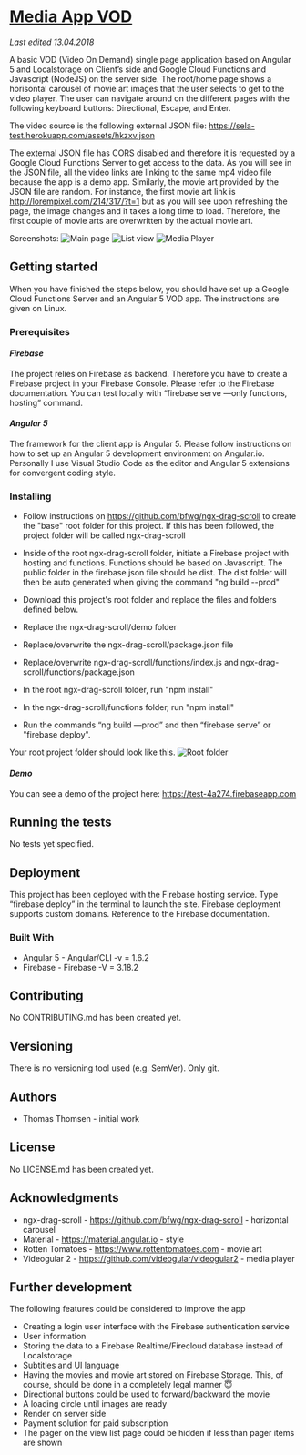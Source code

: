 # [Media App VOD](https://github.com/y-nut/media-app)
_Last edited 13.04.2018_

A basic VOD (Video On Demand) single page application based on Angular 5 and Localstorage on Client’s side and Google Cloud Functions and Javascript (NodeJS) on the server side. 
The root/home page shows a horisontal carousel of movie art images that the user selects to get to the video player. The user can navigate around on the different pages with the following keyboard buttons: Directional, Escape, and Enter.

The video source is the following external JSON file:
<https://sela-test.herokuapp.com/assets/hkzxv.json>

The external JSON file has CORS disabled and therefore it is requested by a Google Cloud Functions Server to get access to the data. 
As you will see in the JSON file, all the video links are linking to the same mp4 video file because the app is a demo app. 
Similarly, the movie art provided by the JSON file are random. For instance, the first movie art link is <http://lorempixel.com/214/317/?t=1> but as you will see upon refreshing the page, the image changes and it takes a long time to load. Therefore, the first couple of movie arts are overwritten by the actual movie art. 

Screenshots: 
![Main page](https://image.ibb.co/kT9Au7/mainPage.png "Main page")
![List view](https://image.ibb.co/jtrZMn/listView.png "List view")
![Media Player](https://image.ibb.co/iUCVu7/Media_Player.png "Media Player")

## Getting started
When you have finished the steps below, you should have set up a Google Cloud Functions Server and an Angular 5 VOD app. The instructions are given on Linux.

### Prerequisites
#### _Firebase_
The project relies on Firebase as backend. Therefore you have to create a Firebase project in your Firebase Console. Please refer to the Firebase documentation.
You can test locally with “firebase serve —only functions, hosting” command.

#### _Angular 5_
The framework for the client app is Angular 5. Please follow instructions on how to set up an Angular 5 development environment on Angular.io. Personally I use Visual Studio Code as the editor and Angular 5 extensions for convergent coding style.

### Installing
* Follow instructions on <https://github.com/bfwg/ngx-drag-scroll> to create the "base" root folder for this project. If this has been followed, the project folder will be called ngx-drag-scroll
* Inside of the root ngx-drag-scroll folder, initiate a Firebase project with hosting and functions. Functions should be based on Javascript. The public folder in the firebase.json file should be dist. The dist folder will then be auto generated when giving the command "ng build --prod"

* Download this project's root folder and replace the files and folders defined below.
* Replace the ngx-drag-scroll/demo folder 
* Replace/overwrite the ngx-drag-scroll/package.json file
* Replace/overwrite ngx-drag-scroll/functions/index.js and ngx-drag-scroll/functions/package.json
* In the root ngx-drag-scroll folder, run "npm install"
* In the ngx-drag-scroll/functions folder, run "npm install"
* Run the commands “ng build —prod” and then “firebase serve” or "firebase deploy". 

Your root project folder should look like this. 
![Root folder](https://image.ibb.co/g4mbHS/project.png "Root folder")

#### _Demo_
You can see a demo of the project here:
<https://test-4a274.firebaseapp.com>

## Running the tests
No tests yet specified.

## Deployment
This project has been deployed with the Firebase hosting service.
Type “firebase deploy” in the terminal to launch the site. Firebase deployment supports custom domains. Reference to the Firebase documentation. 

### Built With
* Angular 5 - Angular/CLI -v = 1.6.2
* Firebase - Firebase -V = 3.18.2

## Contributing
No CONTRIBUTING.md has been created yet.

## Versioning
There is no versioning tool used (e.g. SemVer).  Only git.

## Authors
* Thomas Thomsen - initial work

## License
No LICENSE.md has been created yet.

## Acknowledgments
* ngx-drag-scroll  - <https://github.com/bfwg/ngx-drag-scroll> - horizontal carousel
* Material - <https://material.angular.io> - style
* Rotten Tomatoes - <https://www.rottentomatoes.com> - movie art
* Videogular 2 - <https://github.com/videogular/videogular2> - media player

## Further development
The following features could be considered to improve the app
* Creating a login user interface with the Firebase authentication service
* User information
* Storing the data to a Firebase Realtime/Firecloud database instead of Localstorage
* Subtitles and UI language
* Having the movies and movie art stored on Firebase Storage. This, of course, should be done in a completely legal manner 😇
* Directional buttons could be used to forward/backward the movie
* A loading circle until images are ready
* Render on server side
* Payment solution for paid subscription
* The pager on the view list page could be hidden if less than pager items are shown
